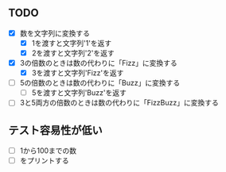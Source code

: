 ## TODO
- [x] 数を文字列に変換する
    - [x] 1を渡すと文字列'1'を返す
    - [x] 2を渡すと文字列'2'を返す
- [x] 3の倍数のときは数の代わりに「Fizz」に変換する
    - [x] 3を渡すと文字列'Fizz'を返す
- [ ] 5の倍数のときは数の代わりに「Buzz」に変換する
    - [ ] 5を渡すと文字列'Buzz'を返す
- [ ] 3と5両方の倍数のときは数の代わりに「FizzBuzz」に変換する

## テスト容易性が低い
- [ ] 1から100までの数
- [ ] をプリントする
